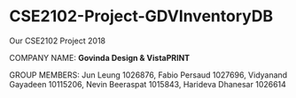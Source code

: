 # CSE2102-Project-GDVInventoryDB
Our CSE2102 Project 2018

COMPANY NAME: **Govinda Design & VistaPRINT**

GROUP MEMBERS: Jun Leung 1026876, Fabio Persaud 1027696, Vidyanand Gayadeen 10115206, Nevin Beeraspat 1015843, Harideva Dhanesar 1026614
